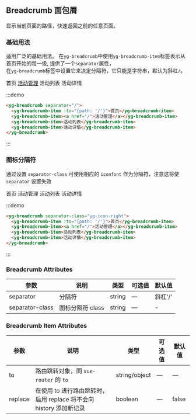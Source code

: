 ## Breadcrumb 面包屑
显示当前页面的路径，快速返回之前的任意页面。

### 基础用法

适用广泛的基础用法。
在`yg-breadcrumb`中使用`yg-breadcrumb-item`标签表示从首页开始的每一级, 提供了一个`separator`属性，<br>
在`yg-breadcrumb`标签中设置它来决定分隔符，它只能是字符串，默认为斜杠`/`。

<div class="demo-box">
  <div class="demo-block">
    <yg-breadcrumb separator="/">
      <yg-breadcrumb-item :to="{path: '/'}">首页</yg-breadcrumb-item>
      <yg-breadcrumb-item><a href="/">活动管理</a></yg-breadcrumb-item>
      <yg-breadcrumb-item>活动列表</yg-breadcrumb-item>
      <yg-breadcrumb-item>活动详情</yg-breadcrumb-item>
    </yg-breadcrumb>
  </div>
</div>

:::demo
```html
<yg-breadcrumb separator="/">
  <yg-breadcrumb-item :to="{path: '/'}">首页</yg-breadcrumb-item>
  <yg-breadcrumb-item><a href="/">活动管理</a></yg-breadcrumb-item>
  <yg-breadcrumb-item>活动列表</yg-breadcrumb-item>
  <yg-breadcrumb-item>活动详情</yg-breadcrumb-item>
</yg-breadcrumb>
```
:::

### 图标分隔符
通过设置 `separator-class` 可使用相应的 `iconfont` 作为分隔符，注意这将使 `separator` 设置失效

<div class="demo-box">
  <div class="demo-block">
    <yg-breadcrumb separator-class="yg-icon-right">
      <yg-breadcrumb-item :to="{ path: '/' }">首页</yg-breadcrumb-item>
      <yg-breadcrumb-item>活动管理</yg-breadcrumb-item>
      <yg-breadcrumb-item>活动列表</yg-breadcrumb-item>
      <yg-breadcrumb-item>活动详情</yg-breadcrumb-item>
    </yg-breadcrumb>
  </div>
</div>


 :::demo
```html
<yg-breadcrumb separator-class="yg-icon-right">
  <yg-breadcrumb-item :to="{path: '/'}">首页</yg-breadcrumb-item>
  <yg-breadcrumb-item><a href="/">活动管理</a></yg-breadcrumb-item>
  <yg-breadcrumb-item>活动列表</yg-breadcrumb-item>
  <yg-breadcrumb-item>活动详情</yg-breadcrumb-item>
</yg-breadcrumb>
```
:::


### Breadcrumb Attributes
| 参数      | 说明          | 类型      | 可选值                           | 默认值  |
|---------- |-------------- |---------- |--------------------------------  |-------- |
| separator | 分隔符 | string | — | 斜杠'/' |
| separator-class | 图标分隔符 class | string | — | - |

### Breadcrumb Item Attributes
| 参数      | 说明          | 类型      | 可选值                           | 默认值  |
|---------- |-------------- |---------- |--------------------------------  |-------- |
| to        | 路由跳转对象，同 `vue-router` 的 `to` | string/object | — | — |
| replace   | 在使用 to 进行路由跳转时，启用 replace 将不会向 history 添加新记录 | boolean | — | false |
